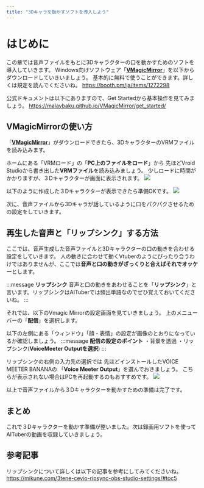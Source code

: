 ```yaml
---
title: "3Dキャラを動かすソフトを導入しよう"
---
```

# はじめに
この章では音声ファイルをもとに3Dキャラクターの口を動かすためのソフトを導入していきます。
Windows向けソフトウェア「[**VMagicMirror**](https://booth.pm/ja/items/1272298)」を以下からダウンロードしていきいましょう。
基本的に無料で使うことができます。詳しくは規定を読んでくださいね。
https://booth.pm/ja/items/1272298

公式ドキュメントは以下にありますので、Get Startedから基本操作を見てみましょう。
https://malaybaku.github.io/VMagicMirror/get_started/

## VMagicMirrorの使い方
「[**VMagicMirror**](https://booth.pm/ja/items/1272298)」がダウンロードできたら、3DキャラクターのVRMファイルを読み込みます。

ホームにある「VRMロード」の「**PC上のファイルをロード**」から
先ほどVroid Studioから書き出した**VRMファイル**を読み込みましょう。
少しロードに時間がかかりますが、３Dキャラクターが画面に表示されます。
![](https://storage.googleapis.com/zenn-user-upload/507a6588301e-20240217.png)

以下のように作成した３Dキャラクターが表示できたら準備OKです。
![](https://storage.googleapis.com/zenn-user-upload/815e0a0e6a55-20240217.png)

次に、音声ファイルから3Dキャラが話しているように口をパクパクさせるための設定をしていきます。

## 再生した音声と「リップシンク」する方法
ここでは、音声生成した音声ファイルと3Dキャラクターの口の動きを合わせる設定をしていきます。
人の動きに合わせて動くVtuberのようにぴったり合うわけではありませんが、ここでは**音声と口の動きがざっくりと合えばそれでオッケー**とします。

:::message
**リップシンク**
音声と口の動きをあわせることを「**リップシンク**」と言います。リップシンクはAITuberでは頻出単語なのでぜひ覚えておいてくださいね。
:::

それでは、以下のVmagic Mirrorの設定画面を見ていきましょう。
上のメニューバーの「**配信**」を選択します。

以下の左側にある「ウィンドウ」「顔・表情」の設定が画像のとおりになっているか確認しましょう。
:::message
**配信の設定のポイント**
・背景を透過
・リップシンク(**VoiceMeeter Outputを選択**)
:::

リップシンクの右側の入力先の選択では
先ほどインストールしたVOICE MEETER BANANAの
「**Voice Meeter Output**」を選んでおきましょう。
こちらが表示されない場合はPCを再起動するのもおすすめです。
![](https://storage.googleapis.com/zenn-user-upload/ccb843003957-20240217.png)

以上で音声ファイルから３Dキャラクターを動かすための準備は完了です。

## まとめ
これで３Dキャラクターを動かす準備が整いました。次は録画用ソフトを使ってAITuberの動画を収録していきましょう。

## 参考記事
リップシンクについて詳しくは以下の記事を参考にしてみてくださいね。
https://mikune.com/3tene-cevio-ripsync-obs-studio-settings/#toc5
